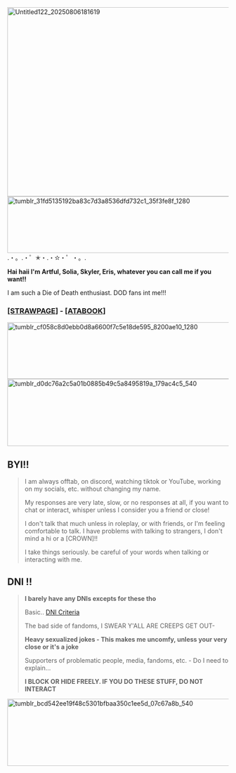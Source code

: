 <img width="736" height="431" alt="Untitled122_20250806181619" src="https://github.com/user-attachments/assets/ba94d923-fb2c-4830-8070-ae4268c3ffb5" />

<img width="1280" height="129" alt="tumblr_31fd5135192ba83c7d3a8536dfd732c1_35f3fe8f_1280" src="https://github.com/user-attachments/assets/eb7b9f14-d536-468f-9573-05d8ce70146c" />
.・。.・゜✭・.・✫・゜・。.

**Hai haii I'm Artful, Solia, Skyler, Eris, whatever you can call me if you want!!**

I am such a Die of Death enthusiast. DOD fans int me!!! 

### [[STRAWPAGE]](https://artfulsmagic.straw.page/) - [[ATABOOK]](https://artfulofmagic.atabook.org) 

<img width="1280" height="129" alt="tumblr_cf058c8d0ebb0d8a6600f7c5e18de595_8200ae10_1280" src="https://github.com/user-attachments/assets/266ac717-d5a8-41a4-a477-6c6c3977994f" />

<img width="540" height="153" alt="tumblr_d0dc76a2c5a01b0885b49c5a8495819a_179ac4c5_540" src="https://github.com/user-attachments/assets/fe59e797-8d87-46c3-9962-629cd7276ef0" />

## BYI!!
> I am always offtab, on discord, watching tiktok or YouTube, working on my socials, etc. without changing my name.
>
> My responses are very late, slow, or no responses at all, if you want to chat or interact, whisper unless I consider you a friend or close!
>
> I don't talk that much unless in roleplay, or with friends, or I'm feeling comfortable to talk. I have problems with talking to strangers, I don't mind a hi or a [CROWN]!!
>
> I take things seriously. be careful of your words when talking or interacting with me. 

## DNI !!
> **I barely have any DNIs excepts for these tho**
>
> Basic.. [DNI Criteria](https://rentry.co/dnfifreaks)
>
> The bad side of fandoms, I SWEAR Y'ALL ARE CREEPS GET OUT-
>
> **Heavy sexualized jokes - This makes me uncomfy, unless your very close or it's a joke**
>
> Supporters of problematic people, media, fandoms, etc. - Do I need to explain...
>
> **I BLOCK OR HIDE FREELY. IF YOU DO THESE STUFF, DO NOT INTERACT**

<img width="540" height="153" alt="tumblr_bcd542ee19f48c5301bfbaa350c1ee5d_07c67a8b_540" src="https://github.com/user-attachments/assets/719a7849-c695-497c-a8bb-7f9edea485b5" /> 
